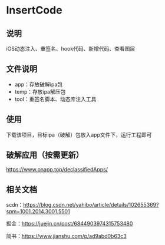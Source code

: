 # InsertCode

## 说明

iOS动态注入、重签名、hook代码、新增代码、查看图层

## 文件说明

* app：存放破解ipa包
* temp：存放ipa解压包
* tool：重签名脚本、动态库注入工具

## 使用

下载该项目，目标ipa（破解）包放入app文件下，运行工程即可

## 破解应用（按需更新）

https://www.onapp.top/declassifiedApps/


## 相关文档

scdn：https://blog.csdn.net/yahibo/article/details/102655369?spm=1001.2014.3001.5501

掘金：https://juejin.cn/post/6844903974315753480

简书：https://www.jianshu.com/p/ad9abd0b63c3

